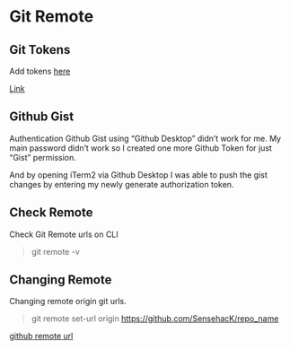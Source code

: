 # Git Remote

## Git Tokens

Add tokens [here](https://github.com/settings/tokens)

[Link](https://help.github.com/en/github/authenticating-to-github/creating-a-personal-access-token-for-the-command-line)

## Github Gist

Authentication Github Gist using “Github Desktop” didn’t work for me. My main password didn’t work so I created one more Github Token for just “Gist” permission.

And by opening iTerm2 via Github Desktop I was able to push the gist changes by entering my newly generate authorization token.

## Check Remote

Check Git Remote urls on CLI

> git remote -v

## Changing Remote

Changing remote origin git urls.

> git remote set-url origin https://github.com/SensehacK/repo_name

[github remote url](https://help.github.com/en/github/using-git/changing-a-remotes-url)
